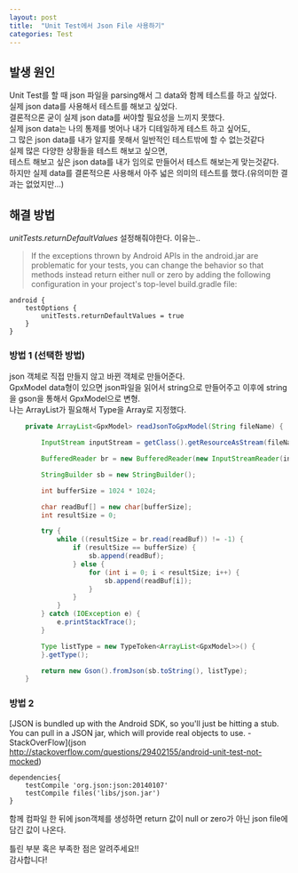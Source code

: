 ```yaml
---
layout: post
title:  "Unit Test에서 Json File 사용하기"
categories: Test
---
```


## 발생 원인

Unit Test를 할 때 json 파일을 parsing해서 그 data와 함께 테스트를 하고 싶었다.  
실제 json data를 사용해서 테스트를 해보고 싶었다.  
결론적으론 굳이 실제 json data를 써야할 필요성을 느끼지 못했다.  
실제 json data는 나의 통제를 벗어나 내가 디테일하게 테스트 하고 싶어도,   
그 많은 json data를 내가 알지를 못해서 일반적인 테스트밖에 할 수 없는것같다    
실제 많은 다양한 상황들을 테스트 해보고 싶으면,   
테스트 해보고 싶은 json data를 내가 임의로 만들어서 테스트 해보는게 맞는것같다.    
하지만 실제 data를 결론적으론 사용해서 아주 넓은 의미의 테스트를 했다.(유의미한 결과는 없었지만...)    

## 해결 방법

_unitTests.returnDefaultValues_ 설정해줘야한다. 이유는..   
>If the exceptions thrown by Android APIs in the android.jar are problematic for your tests, you can change the behavior so that methods instead return either null or zero by adding the following configuration in your project's top-level build.gradle file:

```
android {
    testOptions {
        unitTests.returnDefaultValues = true
    }
}
```

### 방법 1 (선택한 방법)

json 객체로 직접 만들지 않고 바뀐 객체로 만들어준다.    
GpxModel data형이 있으면 json파일을 읽어서 string으로 만들어주고 이후에 string을 gson을 통해서 GpxModel으로 변형.   
나는 ArrayList가 필요해서  Type을 Array로 지정했다.  


```java
    private ArrayList<GpxModel> readJsonToGpxModel(String fileName) {

        InputStream inputStream = getClass().getResourceAsStream(fileName);

        BufferedReader br = new BufferedReader(new InputStreamReader(inputStream));

        StringBuilder sb = new StringBuilder();

        int bufferSize = 1024 * 1024;

        char readBuf[] = new char[bufferSize];
        int resultSize = 0;

        try {
            while ((resultSize = br.read(readBuf)) != -1) {
                if (resultSize == bufferSize) {
                    sb.append(readBuf);
                } else {
                    for (int i = 0; i < resultSize; i++) {
                        sb.append(readBuf[i]);
                    }
                }
            }
        } catch (IOException e) {
            e.printStackTrace();
        }

        Type listType = new TypeToken<ArrayList<GpxModel>>() {
        }.getType();

        return new Gson().fromJson(sb.toString(), listType);
    }
```



### 방법 2

[JSON is bundled up with the Android SDK, so you'll just be hitting a stub. You can pull in a JSON jar, which will provide real objects to use. - StackOverFlow](json http://stackoverflow.com/questions/29402155/android-unit-test-not-mocked)

```
dependencies{
    testCompile 'org.json:json:20140107'
    testCompile files('libs/json.jar')
}
```
함께 컴파일 한 뒤에 json객체를 생성하면 return 값이 null or zero가 아닌 json file에 담긴 값이 나온다.



틀린 부분 혹은 부족한 점은 알려주세요!!   
감사합니다!

